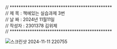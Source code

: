 // **********************************************                                                                               
// 제 목 : 책에있는 실습과제 3번                                                                                                           
// 날 짜 : 2024년 11월11일                                                                                                       
// 작성자 : 2301378 김위제                                                                                                       
// **********************************************



![스크린샷 2024-11-11 220755](https://github.com/user-attachments/assets/47a6b1f4-20e3-445c-8e8a-e4ebe030a5c2)
